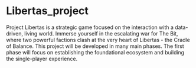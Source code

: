 # Libertas_project

Project Libertas is a strategic game focused on the interaction with a data-driven, living world. 
Immerse yourself in the escalating war for The Bit, where two powerful factions clash at the very heart of Libertas - the Cradle of Balance. 
This project will be developed in many main phases. 
The first phase will focus on establishing the foundational ecosystem and building the single-player experience.
